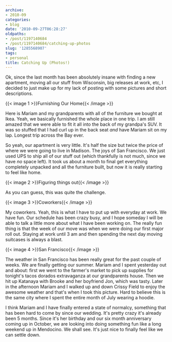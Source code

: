 ```yaml
---
archive:
- 2010-09
categories:
- blog
date: '2010-09-27T06:28:27'
oldpaths:
- /post/1197140684
- /post/1197140684/catching-up-photos
slug: '1285568907'
tags:
- personal
title: Catching Up (Photos!)
---
```


Ok, since the last month has been absolutely insane with finding a new
apartment, moving all our stuff from Wisconsin, big releases at work, etc,
I decided to just make up for my lack of posting with some pictures and
short descriptions.

{{< image 1 >}}Furnishing Our Home{{< /image >}}

Here is Mariam and my grandparents with all of the furniture we bought at
Ikea.  Yeah, we basically furnished the whole place in one trip.  I am
still amazed that we were able to fit it all into the back of my grandpa's
SUV.  It was so stuffed that I had curl up in the back seat *and* have
Mariam sit on my lap.  Longest trip across the Bay ever.

So yeah, our apartment is very little.  It's half the size but twice the
price of where we were going to live in Madison.  The joys of San
Francisco.  We just used UPS to ship all of our stuff out (which
thankfully is not much, since we have *no* space left).  It took us about
a month to final get everything completely unpacked and all the furniture
built, but now it is really starting to feel like home.

{{< image 2 >}}Figuring things out{{< /image >}}

As you can guess, this was quite the challenge.

{{< image 3 >}}Coworkers{{< /image >}}

My coworkers.  Yeah, this is what I have to put up with everyday at work.
We have fun.  Our schedule has been crazy busy, and I hope someday I will
be able to talk a little more about what I have been working on.  The
really fun thing is that the week of our move was when we were doing our
first major roll out.  Staying at work until 3 am and then spending the
next day moving suitcases is always a blast.

{{< image 4 >}}San Francisco{{< /image >}}

The weather in San Francisco has been really great for the past couple of
weeks.  We are finally getting our summer.  Mariam and I spent yesterday
out and about: first we went to the farmer's market to pick up supplies
for tonight's tacos dorados extravaganza at our grandparents house.  Then
we hit up Katanaya with Brooke and her boyfriend Jon, which was tasty.
Later in the afternoon Mariam and I walked up and down Crissy Field to
enjoy the awesome weather and that's when I took this picture.  Hard to
believe this is the same city where I spent the entire month of July
wearing a hoodie.

I think Mariam and I have finally entered a state of normalcy, something
that has been hard to come by since our wedding.  It's pretty crazy it's
already been 5 months.  Since it's her birthday and our six month
anniversary coming up in October, we are looking into doing something fun
like a long weekend up in Mendocino.  We shall see.  It's just nice to
finally feel like we can settle down.


